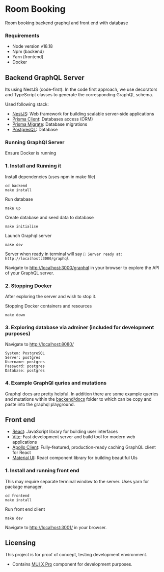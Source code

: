 # Room Booking

Room booking backend graphql and front end with database

### Requirements

- Node version v18.18
- Npm (backend)
- Yarn (frontend)
- Docker

## Backend GraphQL Server

Its using NestJS (code-first). In the code first approach, we use decorators and TypeScript classes to generate the corresponding GraphQL schema.

Used following stack:

- [NestJS](https://docs.nestjs.com/graphql/quick-start): Web framework for building scalable server-side applications
- [Prisma Client](https://www.prisma.io/docs/concepts/components/prisma-client): Databases access (ORM)
- [Prisma Migrate](https://www.prisma.io/docs/concepts/components/prisma-migrate): Database migrations
- [PostgresQL](https://www.postgresql.org/): Database

### Running GraphQl Server

Ensure Docker is running

### 1. Install and Running it

Install dependencies (uses npm in make file)

```
cd backend
make install
```

Run database

```
make up
```

Create database and seed data to database

```
make initialise
```

Launch Graphql server

```
make dev
```

Server when ready in terminal will say `🚀 Server ready at: http://localhost:3000/graphql`

Navigate to [http://localhost:3000/graphql](http://localhost:3000/graphql) in your browser to explore the API of your GraphQL server.

### 2. Stopping Docker

After exploring the server and wish to stop it.

Stopping Docker containers and resources

```
make down
```

### 3. Exploring database via adminer (included for development purposes)

Navigate to [http://localhost:8080/](http://localhost:8080/)

```
System: PostgreSQL
Server: postgres
Username: postgres
Password: postgres
Database: postgres
```

### 4. Example GraphQl quries and mutations

Graphql docs are pretty helpful. In addition there are some example queries and mutations within the [backend/docs](backend/docs) folder to which can be copy and paste into the graphql playground.

## Front end

- [React](https://reactjs.org/): JavaScript library for building user interfaces
- [Vite](https://vitejs.dev/): Fast development server and build tool for modern web applications
- [Apollo Client](https://www.apollographql.com/docs/react/): Fully-featured, production-ready caching GraphQL client for React
- [Material UI](https://material-ui.com/): React component library for building beautiful UIs

### 1. Install and running front end

This may require separate terminal window to the server.
Uses yarn for package manager.

```
cd frontend
make install
```

Run front end client

```
make dev
```

Navigate to [http://localhost:3001/](http://localhost:3001/) in your browser.

## Licensing

This project is for proof of concept, testing development environment.

- Contains [MUI X Pro](https://mui.com/store/items/mui-x-pro/) component for development purposes.
